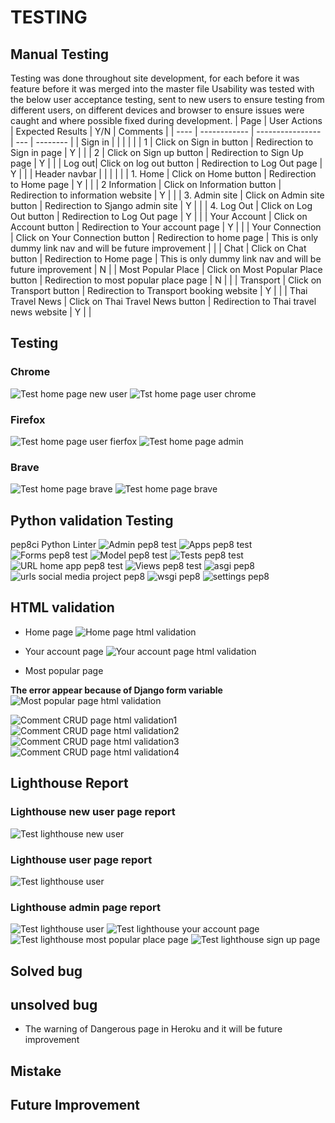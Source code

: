 # TESTING
## Manual Testing

Testing was done throughout site development, for each before it was feature before it was merged into the master file
Usability was tested with the below user acceptance testing, sent to new users to ensure testing from different users, on different devices and browser to ensure issues were caught and where possible fixed during development.
| Page | User Actions | Expected Results | Y/N | Comments |
| ---- | ------------ | ---------------- | --- | -------- |
| Sign in | | | |          |
| 1      | Click on Sign in button | Redirection to Sign in page | Y   | |
| 2      |  Click on Sign up button | Redirection to Sign Up page | Y   | |
| Log out| Click on log out button | Redirection to Log Out page | Y   | |
| Header navbar |  | |    | |
| 1. Home     | Click on Home button | Redirection to Home page | Y   | |
| 2 Information     | Click on Information button | Redirection to information website | Y   | |
| 3. Admin site     | Click on Admin site button | Redirection to Sjango admin site | Y   | |
| 4. Log Out     | Click on Log Out button | Redirection to Log Out page | Y   | |
| Your Account | Click on Account button | Redirection to Your account page | Y   | |
| Your Connection | Click on Your Connection button | Redirection to home page | This is only dummy link nav and will be future improvement  | |
| Chat  | Click on Chat button | Redirection to Home page | This is only dummy link nav and will be future improvement  | N |
| Most Popular Place    | Click on Most Popular Place button | Redirection to most popular place page | N   | |
| Transport   | Click on Transport button | Redirection to Transport booking website  | Y   | |
| Thai Travel News   | Click on Thai Travel News button | Redirection to Thai travel news website | Y   | |

## Testing
### Chrome
![Test home page new user](documentation/test-home-page-chrome.png)
![Tst home page user chrome](documentation/test-home-page-admin-chrome.png)
### Firefox
![Test home page user fierfox](documentation/test-home-page-user-firefox.png)
![Test home page admin](documentation/test-chrome.png)
### Brave
![Test home page brave](documentation/test-brave-home-page.png)
![Test home page brave](documentation/test-brabe-home-page.png)
## Python validation Testing
pep8ci Python Linter
![Admin pep8 test](documentation/admin-pep8.png)
![Apps pep8 test](documentation/app-pep8.png)
![Forms pep8 test](documentation/forms-pep8.png)
![Model pep8 test](documentation/model.pep8.png)
![Tests pep8 test](documentation/test-pep8.png)
![URL home app pep8 test](documentation/urls-home-app-pep8.png)
![Views pep8 test](documentation/views-pep8.png)
![asgi pep8](documentation/asgi-pep8.png)
![urls social media project pep8](documentation/url-social-media-project-pep8.png)
![wsgi pep8](documentation/wsgi-pep8.png)
![settings pep8](documentation/setting-pep8.png)
## HTML validation
- Home page
![Home page html validation](documentation/home-page-html-validation.png)

- Your account page
![Your account page html validation](documentation/your-account-page-html-validation.png)

- Most popular page

 **The error appear because of Django form variable**
![Most popular page html validation](documentation/most-popular-page-html-validation.png)

![Comment CRUD page html validation1](documentation/comment-crud-page-html-validation1.png)
![ Comment CRUD page html validation2](documentation/comment-crud-page-html-validation2.png)
![Comment CRUD page html validation3](documentation/comment-crud-page-html-validation3.png)
![Comment CRUD page html validation4](documentation/comment-crud-page-html-validation4.png)
![]()



## Lighthouse Report
### Lighthouse new user page report
![Test lighthouse new user](documentation/lighthouse-tes-new-usert.png)
### Lighthouse user page report

![Test lighthouse user](documentation/lighthouse-test-user.png)
### Lighthouse admin page report

![Test lighthouse user](documentation/lighthouse-test-admin.png)
![Test lighthouse your account page](documentation/lighthouse-test-your-account-page.png)
![Test lighthouse most popular place page](documentation/lighthouse-test-your-account-page.png)
![Test lighthouse sign up page](documentation/lighthouse-test-signup-page.png)
## Solved bug

## unsolved bug
- The warning of Dangerous page in Heroku and it will be future improvement
## Mistake

## Future Improvement
